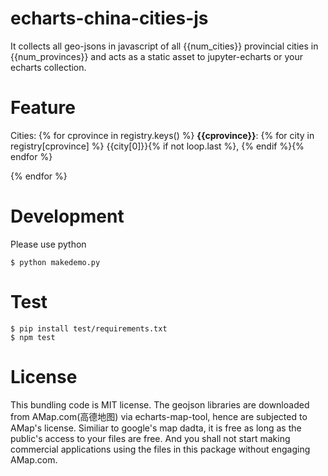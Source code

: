 # echarts-china-cities-js

It collects all geo-jsons in javascript of all {{num_cities}} provincial cities
in {{num_provinces}} and acts as a static asset to jupyter-echarts or your
echarts collection.

# Feature

Cities:
{% for cprovince in registry.keys() %}
**{{cprovince}}**:
{% for city in registry[cprovince] %}
{{city[0]}}{% if not loop.last %}, {% endif %}{% endfor %}

{% endfor %}


# Development

Please use python

```shell
$ python makedemo.py
```

# Test

```shell
$ pip install test/requirements.txt
$ npm test
```

# License

This bundling code is MIT license. The geojson libraries are downloaded from
AMap.com(高德地图) via echarts-map-tool, hence are subjected to AMap's license. Similiar
to google's map dadta, it is free as long as the public's access to your files
are free. And you shall not start making commercial applications using the
files in this package without engaging AMap.com.

